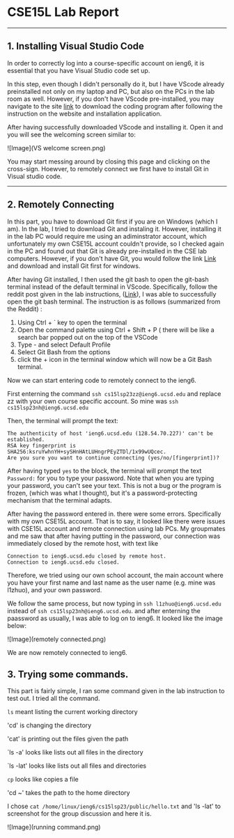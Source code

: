 # **CSE15L Lab Report**

---

## 1. Installing Visual Studio Code

  In order to correctly log into a course-specific account on ieng6, it is essential that you have Visual Studio code set up. 
  
  In this step, even though I didn't personally do it, but I have VScode already preinstalled not only on my laptop and PC, but also on the PCs in the lab room as well. However, if you don't have VScode pre-installed, you may navigate to the site [link](https://code.visualstudio.com/) to download the coding program after following the instruction on the website and installation application. 
  
  After having successfully downloaded VScode and installing it. Open it and you will see the welcoming screen similar to:
  
  ![Image](VS welcome screen.png)
  
  You may start messing around by closing this page and clicking on the cross-sign. Hoewver, to remotely connect we first have to install Git in Visual studio code. 
  
---

## 2. Remotely Connecting

  In this part, you have to download Git first if you are on Windows (which I am). In the lab, I tried to download Git and instaling it. However, installing it in the lab PC would require me using an adiminstrator account, which unfortunately my own CSE15L account couldn't provide, so I checked again in the PC and found out that Git is already pre-installed in the CSE lab computers. However, if you don't have Git, you would follow the link [Link](https://gitforwindows.org/) and download and install Git first for windows.
  
  After having Git installed, I then used the git bash to open the git-bash terminal instead of the default terminal in VScode. Specifically, follow the reddit post given in the lab instructions, ([Link](https://stackoverflow.com/a/50527994)), I was able to successfully open the git bash terminal. The instruction is as follows (summarized from the Reddit)  :
  
  1. Using Ctrl + ` key to open the terminal
  2. Open the command palette using Ctrl + Shift + P ( there will be like a search bar popped out on the top of the VSCode
  3. Type - and select Default Profile
  4. Select Git Bash from the options
  5. click the + icon in the terminal window which will now be a Git Bash terminal.
  
  Now we can start entering code to remotely connect to the ieng6. 
  
  First enterning the command `ssh cs15lsp23zz@ieng6.ucsd.edu`  and replace zz with your own course         specific account. So mine was `ssh cs15lsp23nh@ieng6.ucsd.edu`
  
  Then, the terminal will prompt the text: 
  
  ```
  The authenticity of host 'ieng6.ucsd.edu (128.54.70.227)' can't be established.
  RSA key fingerprint is SHA256:ksruYwhnYH+sySHnHAtLUHngrPEyZTDl/1x99wUQcec.
  Are you sure you want to continue connecting (yes/no/[fingerprint])? 
  ```
  After having typed `yes` to the block, the terminal will prompt the text `Password:` for you to type your password. Note that when you are typing your password, you can't see your text. This is not a bug or the program is frozen, (which was what I thought), but it's a password-protecting mechanism that the terminal adapts.
  
  After having the password entered in. there were some errors. Specifically with my own CSE15L account. That is to say, it looked like there were issues with CSE15L account and remote connection using lab PCs. My groupmates and me saw that after having putting in the password, our connection was immediately closed by the remote host, with text like 
  
  ```
  Connection to ieng6.ucsd.edu closed by remote host.
  Connection to ieng6.ucsd.edu closed.
  ```
  
  Therefore, we tried using our own school account, the main account where you have your first name and last name as the user name (e.g. mine was l1zhuo), and your own password.
  
  We follow the same process, but now typing in `ssh l1zhuo@ieng6.ucsd.edu` instead of `ssh cs15lsp23nh@ieng6.ucsd.edu`. and after enterning the paassword as usually, I was able to log on to ieng6. It looked like the image below:
  
  ![Image](remotely connected.png)
  
  We are now remotely connected to ieng6. 
  
## 3. Trying some commands.

  This part is fairly simple, I ran some command given in the lab instruction to test out.
  I tried all the command.
  
  `ls` meant listing the current working directory
  
  'cd' is changing the directory
  
  'cat' is printing out the files given the path
  
  `ls -a' looks like lists out all files in the directory
  
  `ls -lat' looks like lists out all files and directories 
  
  `cp` looks like copies a file
  
  'cd ~' takes the path to the home directory
  
  I chose `cat /home/linux/ieng6/cs15lsp23/public/hello.txt` and 'ls -lat' to screenshot for the group discussion and here it is.
  
  ![Image](running command.png)
